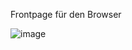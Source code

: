 Frontpage für den Browser

![image](https://user-images.githubusercontent.com/84669111/207805308-3678528a-e69a-4e3c-8997-6fba451c13e7.png)
